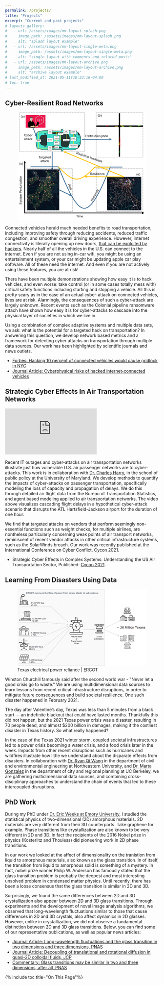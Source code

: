 ```yaml
---
permalink: /projects/
title: "Projects"
excerpt: "Current and past projects"
# layouts_gallery:
#   - url: /assets/images/mm-layout-splash.png
#     image_path: /assets/images/mm-layout-splash.png
#     alt: "splash layout example"
#   - url: /assets/images/mm-layout-single-meta.png
#     image_path: /assets/images/mm-layout-single-meta.png
#     alt: "single layout with comments and related posts"
#   - url: /assets/images/mm-layout-archive.png
#     image_path: /assets/images/mm-layout-archive.png
#     alt: "archive layout example"
# last_modified_at: 2021-05-11T10:23:16-04:00
# toc: true
---
```


## Cyber-Resilient Road Networks

<figure >
    <img src="/assets/images2/fig-concept2.png">
    <!--<figcaption>Building cyber-resilient road networks </figcaption>-->
</figure>

Connected vehicles herald much needed benefits to road transportation, including improving safety through reducing accidents, reduced traffic congestion, and smoother overall driving experience. However, internet connectivity is literally opening up new doors, [that can be exploited by hackers](https://www.forbes.com/sites/thomasbrewster/2021/04/29/watch-a-tesla-have-its-doors-hacked-open-by-a-drone/?sh=5e9f05651a2b). Nearly half of all the vehicles in the U.S. can connect to the internet. Even if you are not using in-car wifi, you might be using an entertainment system, or your car might be updating apple car play software. All of these need the internet. And even if you are not actively using these features, you are at risk!

There have been multiple demonstrations showing how easy it is to hack vehicles, and even worse: take control (or in some cases totally mess with) critical safety functions including starting and stopping a vehicle. All this is pretty scary as in the case of an actual cyber-attack on connected vehicles, lives are at risk. Alarmingly, the consequences of such a cyber-attack are largely unknown. Recent events such as the Colonial pipeline ransomware attach have shown how easy it is for cyber-attacks to cascade into the physical layer of societies in which we live in.

Using a combination of complex adaptive systems and multiple data sets, we ask: what is the potential for a targeted hack on transportation? In answering this question, we develop network based metrics and a framework for detecting cyber attacks on transportation through multiple data sources. Our work has been highlighted by scientific journals and news outlets.
  - [Forbes: Hacking 10 percent of connected vehicles would cause gridlock in NYC](https://www.forbes.com/sites/jamiecartereurope/2019/03/05/hacked-driverless-cars-could-cause-collisions-and-gridlock-in-cities-say-researchers/?sh=1868cfe42a09)
  - [Journal Article: Cyberphysical risks of hacked internet-connected vehicles](https://journals.aps.org/pre/abstract/10.1103/PhysRevE.100.012316)



## Strategic Cyber Effects In Air Transportation Networks
<!-- <figure class="half">
    <a href="/assets/images2/airport2.gif"><img src="/assets/images2/airport2.gif"></a>
    <figcaption>Quantifying delay propagation from cyber-attacks </figcaption>
</figure> -->

<!-- ![image-left](/assets/images2/airport2.gif){: .align-left} -->
<iframe width="300" height="auto" src="https://www.youtube.com/embed/4iNxC9x5DzY" title="YouTube video player" frameborder="0" allow="accelerometer; autoplay; clipboard-write; encrypted-media; gyroscope; picture-in-picture" allowfullscreen></iframe>


Recent IT outages and cyber-attacks on air transportation networks illustrate just how vulnerable U.S. air passenger networks are to cyber-attacks. This work is in collaboration with [Dr. Charles Harry](https://spp.umd.edu/our-community/faculty-staff/charles-harry), in the school of public policy at the University of Maryland. We develop methods to quantify the impacts of cyber-attacks on passenger transportation, specifically modeling the loss of capacity and propagation of delays. We do this through detailed air flight data from the Bureau of Transportation Statistics, and agent based modeling applied to air transportation networks. The video above visualizes cascading flight delays in a hypothetical cyber-attack scenario that disrupts the ATL Hartsfield-Jackson airport for the duration of one hour.

We find that targeted attacks on vendors that perform seemingly non-essential  functions such as weight checks, for multiple airlines, are nontheless particularly concerning weak points of air transport networks, reminiscent of recent vendor attacks in other critical infrastructure systems, such as the SolarWinds breach. Our work was recently published at the International Conference on Cyber Conflict, Cycon 2021.

  - Strategic Cyber Effects in Complex Systems: Understanding the US Air Transportation Sector, Published: [Cycon 2021](https://ccdcoe.org/uploads/2021/05/CyCon_2021_Harry_Vivek.pdf).

## Learning From Disasters Using Data

<figure >
    <a href="/assets/images2/ercot.png"><img src="/assets/images2/ercot.png"></a>
    <figcaption>Texas electrical power reliance | ERCOT </figcaption>
</figure>

Winston Churchill famously said after the second world war - "Never let a good crisis go to waste." We are using multidimensional data sources to learn lessons from recent critical infrastructure disruptions, in order to mitigate future consequences and build societal resilience. One such disaster happened in February 2021.

The day after Valentine’s day, Texas was less than 5 minutes from a black start — an indefinite blackout that could have lasted months. Thankfully this did not happen, but the 2021 Texas power crisis was a disaster, resulting in 70 people dead, and almost $200 billion in damages, making it the costliest disaster in Texas history. So what really happened?

In the case of the Texas 2021 winter storm, coupled societal infrastructures led to a power crisis becoming a water crisis, and a food crisis later in the week. Impacts from other recent disruptions such as hurricanes and wildfires illustrate how little we understand about the disparate effects from disasters. In collaboration with [Dr. Ryan Qi Wang](https://coe.northeastern.edu/people/wang-ryan/) in the department of civil and environmental engineering at Northeastern University, and [Dr. Marta Gonzalez](https://ced.berkeley.edu/ced/faculty-staff/marta-gonzalez) in the department of city and regional planning at UC Berkeley, we are gathering multidimensional data sources, and combining cross-disciplinary approaches to understand the chain of events that led to these intercoupled disruptions.


<!-- ## Evaluating the Impacts of the Colonial Pipeline Incident in Fuel Transport Networks
<figure >
    <a href="/assets/images2/pipelines.png"><img src="/assets/images2/pipelines.png"></a>
    <figcaption>pipelines </figcaption>
</figure> -->

## PhD Work

During my PhD under [Dr. Eric Weeks at Emory University](http://www.physics.emory.edu/faculty/weeks//), I studied the statistical physics of two-dimensional (2D) amorphous materials. 2D materials are very different from their 3D counterparts. Take graphene for example. Phase transitions like crystallization are also known to be very different in 2D and 3D. In fact the recipients of the 2016 Nobel prize in physics (Kosterlitz and Thouless) did pioneering work in 2D phase transitions.​

In our work we looked at the affect of dimensionality on the tranistion from liquid to amorphous materials, also known as the glass transition. In of itself, the transition from liquid to amorphous solid is something of a mystery. In fact, nobel prize winner Philip W. Anderson has famously stated that the glass transition problem is probably the deepest and most interesting unsolved problem in condensed matter physics. Until recently, there has been a loose consensus that the glass transition is similar in 2D and 3D.

Surprisingly, we found the same differences between 2D and 3D crystallization also appear between 2D and 3D glass transitions. Through experiments and the development of novel image analysis algorithms, we observed that long-wavelength fluctuations similar to those that cause differences in 2D and 3D crystals, also affect dynamics in 2D glasses. However, unlike in crystallization, we did not observe a fundamental distinction between 2D and 3D glass transitions. Below, you can find some of our representative publications, as well as popular news articles:

  - [Journal Article: Long-wavelength fluctuations and the glass transition in two dimensions and three dimensions, PNAS](https://www.pnas.org/content/114/8/1850)
  - [Journal Article: Decoupling of translational and rotational diffusion in quasi-2D colloidal fluids, JCP](https://aip.scitation.org/doi/abs/10.1063/1.4996733)
  - [Commentary: Glass transitions may be similar in two and three dimensions, after all, PNAS](https://www.pnas.org/content/114/10/2440.figures-only)

{% include toc title="On This Page"%}
